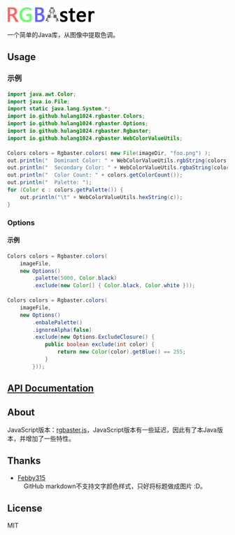 <a href="#rgbaster"><img width="200" src="doc/images/title.png?t=1" alt="RGBAster"></a>


一个简单的Java库，从图像中提取色调。  


## Usage
### 示例
```java
import java.awt.Color;
import java.io.File;
import static java.lang.System.*;
import io.github.hulang1024.rgbaster.Colors;
import io.github.hulang1024.rgbaster.Options;
import io.github.hulang1024.rgbaster.Rgbaster;
import io.github.hulang1024.rgbaster.WebColorValueUtils;

Colors colors = Rgbaster.colors( new File(imageDir, "foo.png") );
out.println("  Dominant Color: " + WebColorValueUtils.rgbString(colors.getDominant()));
out.println("  Secondary Color: " + WebColorValueUtils.rgbaString(colors.getSecondary()));
out.println("  Color Count: " + colors.getColorCount());
out.println("  Palette: ");
for (Color c : colors.getPalette()) {
    out.println("\t" + WebColorValueUtils.hexString(c));
}
```

### Options

#### 示例
```java
Colors colors = Rgbaster.colors(
    imageFile,
    new Options()
        .palette(5000, Color.black)
        .exclude(new Color[] { Color.black, Color.white }));

Colors colors = Rgbaster.colors(
    imageFile,
    new Options()
        .enbalePalette()
        .ignoreAlpha(false)
        .exclude(new Options.ExcludeClosure() {
            public boolean exclude(int color) {
                return new Color(color).getBlue() == 255;
            }
        }));
```


## [API Documentation](https://hulang1024.github.io/rgbaster/doc/index.html)


## About
JavaScript版本：[rgbaster.js](https://github.com/briangonzalez/rgbaster.js)，JavaScript版本有一些延迟，因此有了本Java版本，并增加了一些特性。  


## Thanks
- [Febby315](https://github.com/Febby315)  
  &emsp;GitHub markdown不支持文字颜色样式，只好将标题做成图片 :D。

## License
MIT
